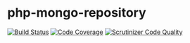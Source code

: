 # php-mongo-repository

[![Build Status](https://travis-ci.org/alexpts/php-mongo-repository.svg?branch=master)](https://travis-ci.org/alexpts/php-mongo-repository)
[![Code Coverage](https://scrutinizer-ci.com/g/alexpts/php-mongo-repository/badges/coverage.png?b=master)](https://scrutinizer-ci.com/g/alexpts/php-mongo-repository/?branch=master)
[![Scrutinizer Code Quality](https://scrutinizer-ci.com/g/alexpts/php-mongo-repository/badges/quality-score.png?b=master)](https://scrutinizer-ci.com/g/alexpts/php-mongo-repository/?branch=master)
